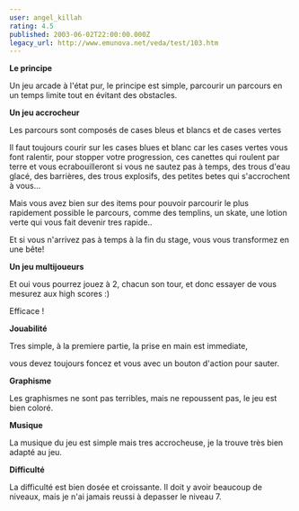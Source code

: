 ```yaml
---
user: angel_killah
rating: 4.5
published: 2003-06-02T22:00:00.000Z
legacy_url: http://www.emunova.net/veda/test/103.htm
---
```

**Le principe**  

  

Un jeu arcade à l'état pur, le principe est simple, parcourir un parcours en un temps limite tout en évitant des obstacles.  

  

**Un jeu accrocheur**  

  

Les parcours sont composés de cases bleus et blancs et de cases vertes  

Il faut toujours courir sur les cases blues et blanc car les cases vertes vous font ralentir, pour stopper votre progression, ces canettes qui roulent par terre et vous ecrabouilleront si vous ne sautez pas à temps, des trous d'eau glacé, des barrières, des trous explosifs, des petites betes qui s'accrochent à vous...  

Mais vous avez bien sur des items pour pouvoir parcourir le plus rapidement possible le parcours, comme des templins, un skate, une lotion verte qui vous fait devenir tres rapide..  

Et si vous n'arrivez pas à temps à la fin du stage, vous vous transformez en une bête!   

  

**Un jeu multijoueurs**  

Et oui vous pourrez jouez à 2, chacun son tour, et donc essayer de vous mesurez aux high scores :)  

Efficace !  

  

  

**Jouabilité**  

Tres simple, à la premiere partie, la prise en main est immediate,  

vous devez toujours foncez et vous avec un bouton d'action pour sauter.  

**Graphisme**  

Les graphismes ne sont pas terribles, mais ne repoussent pas, le jeu est bien coloré.  

**Musique**  

La musique du jeu est simple mais tres accrocheuse, je la trouve très bien adapté au jeu.  

**Difficulté**  

La difficulté est bien dosée et croissante. Il doit y avoir beaucoup de niveaux, mais je n'ai jamais reussi à depasser le niveau 7\.